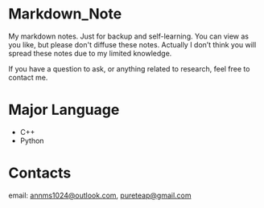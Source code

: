 # Markdown_Note

My markdown notes. Just for backup and self-learning.
You can view as you like, but please don't diffuse these notes.
Actually I don’t think you will spread these notes due to my limited knowledge.

If you have a question to ask, or anything related to research, feel free to contact me.

# Major Language

- C++
- Python

# Contacts

email: annms1024@outlook.com, pureteap@gmail.com









